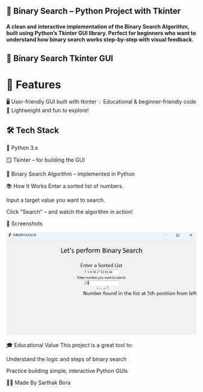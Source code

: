 ## 🧮 Binary Search – Python Project with Tkinter

#### A clean and interactive implementation of the Binary Search Algorithm, built using Python’s Tkinter GUI library. Perfect for beginners who want to understand how binary search works step-by-step with visual feedback.

## 👀 Binary Search Tkinter GUI
# 🚀 Features
🖥️ User-friendly GUI built with tkinter
💡 Educational & beginner-friendly code
🌙 Lightweight and fun to explore!

## 🛠️ Tech Stack
🐍 Python 3.x

🪟 Tkinter – for building the GUI

📐 Binary Search Algorithm – implemented in Python

📚 How It Works
Enter a sorted list of numbers.

Input a target value you want to search.

Click "Search" – and watch the algorithm in action!

📸 Screenshots

![BinarySearch](bs.png)

🎓 Educational Value
This project is a great tool to:

Understand the logic and steps of binary search

Practice building simple, interactive Python GUIs

👨‍💻 Made By
Sarthak Bora
